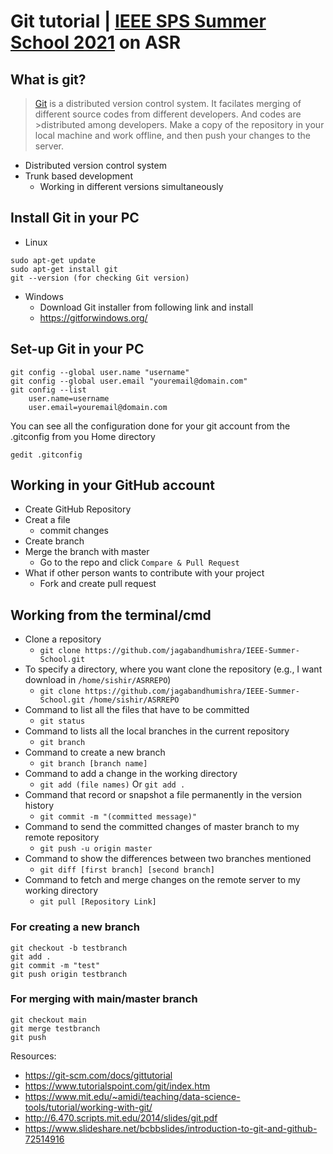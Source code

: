 # Git tutorial | [IEEE SPS Summer School 2021](https://sites.google.com/iitdh.ac.in/vssasr2021) on ASR

## What is git?

>[Git](https://git-scm.com/) is a distributed version control system. It facilates merging of different source codes from different developers. And codes are >distributed among developers. Make a copy of the repository in your local machine and work offline, and then push your changes to the server. 

- Distributed version control system
- Trunk based development
  - Working in different versions simultaneously

## Install Git in your PC
- Linux
```shell
sudo apt-get update
sudo apt-get install git
git --version (for checking Git version)
```
- Windows
  - Download Git installer from following link and install
  - https://gitforwindows.org/

## Set-up Git in your PC
```shell
git config --global user.name "username" 
git config --global user.email "youremail@domain.com" 
git config --list
	user.name=username
	user.email=youremail@domain.com
```
You can see all the configuration done for your git account from the .gitconfig from you Home directory
```shell
gedit .gitconfig
```

## Working in your GitHub account
- Create GitHub Repository
- Creat a file
  - commit changes
- Create branch
- Merge the branch with master
  - Go to the repo and click ```Compare & Pull Request```
- What if other person wants to contribute with your project
  - Fork and create pull request

## Working from the terminal/cmd
- Clone a repository
  - ```git clone https://github.com/jagabandhumishra/IEEE-Summer-School.git```
- To specify a directory, where you want clone the repository (e.g., I want download in ```/home/sishir/ASRREPO```)
  - ```git clone https://github.com/jagabandhumishra/IEEE-Summer-School.git /home/sishir/ASRREPO```
- Command to list all the files that have to be committed
  - ```git status```
- Command to lists all the local branches in the current repository
  - ```git branch``` 
- Command to create a new branch
  - ```git branch [branch name]```
- Command to add a change in the working directory
  - ```git add (file names)``` Or ```git add .```
- Command that record or snapshot a file permanently in the version history
  - ```git commit -m "(committed message)"```
- Command to send the committed changes of master branch to my remote repository
  - ```git push -u origin master ```
- Command to show the differences between two branches mentioned
  - ```git diff [first branch] [second branch]```
- Command to fetch and merge changes on the remote server to my working directory
  - ```git pull [Repository Link] ```

### For creating a new branch
```shell
git checkout -b testbranch
git add .
git commit -m "test"
git push origin testbranch
```
### For merging with main/master branch
```shell
git checkout main
git merge testbranch
git push
```
Resources:
- https://git-scm.com/docs/gittutorial
- https://www.tutorialspoint.com/git/index.htm
- https://www.mit.edu/~amidi/teaching/data-science-tools/tutorial/working-with-git/
- http://6.470.scripts.mit.edu/2014/slides/git.pdf
- https://www.slideshare.net/bcbbslides/introduction-to-git-and-github-72514916
